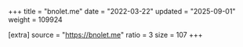 +++
title = "bnolet.me"
date = "2022-03-22"
updated = "2025-09-01"
weight = 109924

[extra]
source = "https://bnolet.me"
ratio = 3
size = 107
+++
